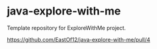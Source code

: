 # java-explore-with-me
Template repository for ExploreWithMe project.

https://github.com/EastOf12/java-explore-with-me/pull/4